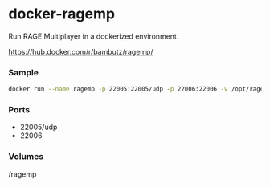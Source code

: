 # docker-ragemp
Run RAGE Multiplayer in a dockerized environment.

https://hub.docker.com/r/bambutz/ragemp/

### Sample
```sh
docker run --name ragemp -p 22005:22005/udp -p 22006:22006 -v /opt/ragemp:/ragemp bambutz/ragemp
```


### Ports
- 22005/udp
- 22006

### Volumes
/ragemp
